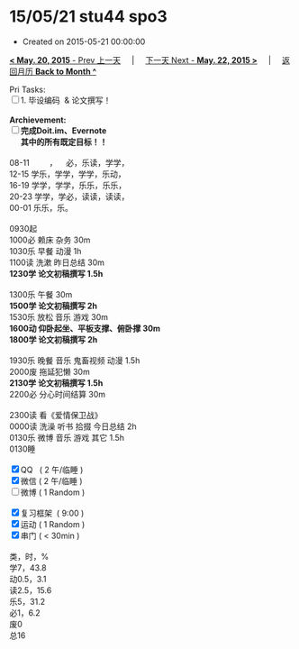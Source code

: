 # 15/05/21 stu44 spo3

- Created on 2015-05-21 00:00:00

[**< May. 20, 2015** - Prev 上一天](_archived/lifelogs/2015/05/d20.md) &nbsp; &nbsp; | &nbsp; &nbsp; [下一天 Next - **May. 22, 2015 >**](_archived/lifelogs/2015/05/d22.md) &nbsp; &nbsp; |  &nbsp; &nbsp; [返回月历 **Back to Month ^**](_archived/lifelogs/2015/05/index.md)
<br/><div>Pri Tasks:<br/><input type="checkbox" />1. 毕设编码  & 论文撰写！</div>    <div><br/></div>    <div><b>Archievement:</b></div>    <div><b><input type="checkbox" />完成Doit.im、</b><b>Evernote</b></div>    <div><b>      其中的</b><b>所有</b><b>既定目标！！</b></div>    <div>        <div><br/></div>08-11         ，    必，乐读，学学，<br/>12-15 学乐，学学，学学，乐动，<br/>16-19 学学，学学，乐乐，乐乐，<br/>20-23 学学，学必，读读，读读，    </div>    <div>00-01 乐乐，乐。<br/>        <div><br/></div>0930起    </div>    <div>1000必 赖床 杂务 30m<br/>1030乐 早餐 动漫 1h</div>    <div>1100读 洗漱 昨日总结 30m</div>    <div><b>1230学</b><b> 论文初稿撰写</b><b> 1.5h</b></div>    <div>        <div><br/></div>1300乐 午餐 30m    </div>    <div><b>1500学</b><b> 论文初稿撰写</b><b> 2h</b></div>    <div>1530乐 放松 音乐 游戏 30m</div>    <div><b>1600动 仰卧起坐、平板支撑、俯卧撑 30m</b></div>    <div><b>1800学 </b><b>论文初稿撰写 2</b><b>h</b></div>    <div>        <div><br/></div>1930乐 晚餐 音乐 鬼畜视频 动漫 1.5h    </div>    <div>2000废 拖延犯懒 30m<br/><b>2130学</b><b> </b><b>论文初稿撰写</b><b> 1.5h</b></div>    <div>        <div>2200必 分心时间结算 30m</div>        <div><br/></div>        <div>2300读 看《爱情保卫战》</div>0000读 洗澡 听书 拾掇 今日总结 2h    </div>    <div>0130乐 微博 音乐 游戏 其它 1.5h</div>    <div>0130睡</div>    <div><br/></div>    <div><input type="checkbox" checked="true" />QQ   ( 2 午/临睡 ) <br/><input type="checkbox" checked="true" />微信 ( 2 午/临睡 ) </div>    <div><input type="checkbox" />微博 ( 1 Random ) </div>    <div><br/></div>    <div><input type="checkbox" checked="true" />复习框架  ( 9:00 ) <br/></div>    <div><input type="checkbox" checked="true" />运动 ( 1 Random ) </div>    <div><input type="checkbox" checked="true" />串门 ( < 30min ) </div>    <div>        <div><br/></div>类，时，%<br/>学7，43.8<br/>动0.5，3.1<br/>读2.5，15.6<br/>乐5，31.2<br/>必1，6.2<br/>废0<br/>总16</div>
